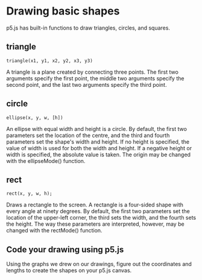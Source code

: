 # Drawing basic shapes

p5.js has built-in functions to draw triangles, circles, and squares.

## triangle

    triangle(x1, y1, x2, y2, x3, y3)


A triangle is a plane created by connecting three points. The first two arguments specify the first point, the middle two arguments specify the second point, and the last two arguments specify the third point.

## circle

    ellipse(x, y, w, [h])

An ellipse with equal width and height is a circle. By default, the first two parameters set the location of the centre, and the third and fourth parameters set the shape's width and height. If no height is specified, the value of width is used for both the width and height. If a negative height or width is specified, the absolute value is taken. The origin may be changed with the ellipseMode() function.

## rect

    rect(x, y, w, h);

Draws a rectangle to the screen. A rectangle is a four-sided shape with every angle at ninety degrees. By default, the first two parameters set the location of the upper-left corner, the third sets the width, and the fourth sets the height. The way these parameters are interpreted, however, may be changed with the rectMode() function.

## Code your drawing using p5.js

Using the graphs we drew on our drawings,
figure out the coordinates and lengths to create the shapes
on your p5.js canvas.
